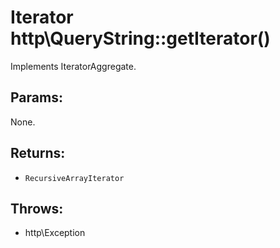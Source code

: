 # Iterator http\QueryString::getIterator()

Implements IteratorAggregate.

## Params:

None.

## Returns:

* ```RecursiveArrayIterator```

## Throws:

* http\Exception

